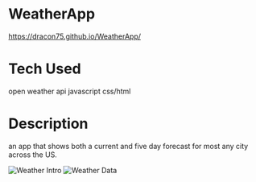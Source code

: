 # WeatherApp
https://dracon75.github.io/WeatherApp/

# Tech Used
open weather api
javascript
css/html

# Description
an app that shows both a current and five day forecast for most any city across the US.

![Weather Intro](https://user-images.githubusercontent.com/66702094/111892209-b4d49b80-89cf-11eb-985b-8670bbbf876a.png)
![Weather Data](https://user-images.githubusercontent.com/66702094/111892210-b736f580-89cf-11eb-9a76-ba57360d19a9.png)



```

